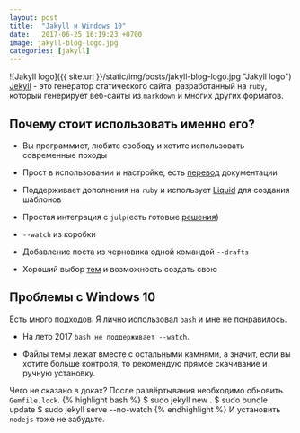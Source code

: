 ```yaml
---
layout: post
title:  "Jakyll и Windows 10"
date:   2017-06-25 16:19:23 +0700
image: jakyll-blog-logo.jpg
categories: [jakyll]
---
```

![Jakyll logo]({{ site.url }}/static/img/posts/jakyll-blog-logo.jpg  "Jakyll logo")
[Jekyll](https://jekyllrb.com/) - это генератор статического сайта, разработанный на `ruby`, который генерирует веб-сайты из `markdown` и многих других форматов.

## Почему стоит использовать именно его?

+ Вы программист, любите свободу и хотите использовать современные походы

+ Прост в использовании и настройке, есть [перевод](http://prgssr.ru/documentation/) документации

+ Поддерживает дополнения на `ruby` и использует [Liquid](https://github.com/Shopify/liquid/wiki) для создания шаблонов

+ Простая интеграция с `julp`(есть готовые [решения](https://github.com/shakyShane/jekyll-gulp-sass-browser-sync))

+ `--watch` из коробки

+ Добавление поста из черновика одной командой `--drafts`

+ Хороший выбор [тем](http://jekyllthemes.org/) и возможность создать свою


## Проблемы с Windows 10
Есть много подходов. Я лично использовал `bash` и мне не понравилось.

- На лето 2017 `bash не поддерживает --watch`.

- Файлы темы лежат вместе с остальными камнями, а значит, если вы хотите больше контроля, то рекомендую прямое скачивание и ручную установку.

Чего не сказано в доках? После развёртывания необходимо обновить `Gemfile.lock`.
{% highlight bash %}
$ sudo jekyll new . 
$ sudo bundle update
$ sudo jekyll serve --no-watch
{% endhighlight %}
И установить `nodejs` тоже не забудьте.
